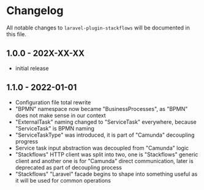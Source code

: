 # Changelog

All notable changes to `laravel-plugin-stackflows` will be documented in this file.

## 1.0.0 - 202X-XX-XX

- initial release

## 1.1.0 - 2022-01-01

- Configuration file total rewrite
- "BPMN" namespace now became "BusinessProcesses", as "BPMN" does not make sense in our context
- "ExternalTask" naming changed to "ServiceTask" everywhere, because "ServiceTask" is BPMN naming
- "ServiceTaskType" was introduced, it is part of "Camunda" decoupling progress
- Service task input abstraction was decoupled from "Camunda" logic
- "Stackflows" HTTP client was split into two, one is "Stackflows" generic client and another one is for "Camunda" direct communication, later is deprecated as part of decoupling process
- "Stackflows" "Laravel" facade begins to shape into something useful as it will be used for common operations
